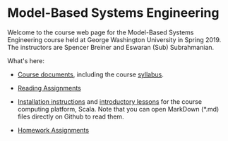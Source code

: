 # Model-Based Systems Engineering

Welcome to the course web page for the Model-Based Systems Engineering course held at George Washington University in Spring 2019. The instructors are Spencer Breiner and Eswaran (Sub) Subrahmanian.

What's here:

+ [Course documents](https://github.com/sjbreiner/MBSE/tree/master/Course%20Documents), including the course [syllabus](https://github.com/sjbreiner/MBSE/blob/master/Course%20Documents/syllabus.md).

+ [Reading Assignments](https://github.com/sjbreiner/MBSE/blob/master/Course%20Documents/reading.md)

+ [Installation instructions](https://github.com/sjbreiner/MBSE/blob/master/src/WelcomeToScala/Installation.md) and [introductory lessons](https://github.com/sjbreiner/MBSE/tree/master/src/WelcomeToScala) for the course computing platform, Scala. Note that you can open MarkDown (*.md) files directly on Github to read them.

+ [Homework Assignments]()
